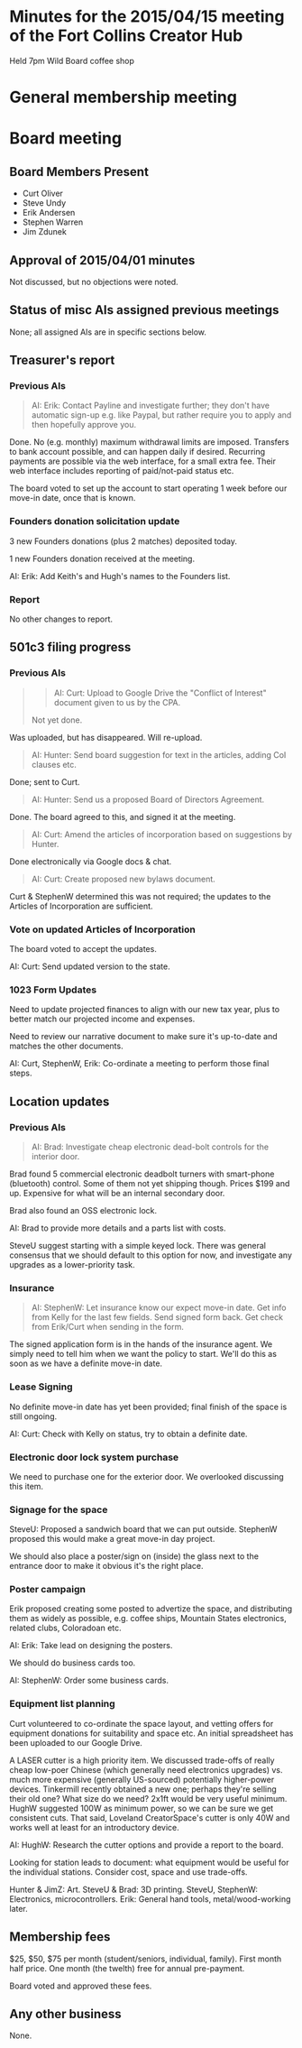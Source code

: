 # Minutes for the 2015/04/15 meeting of the Fort Collins Creator Hub

Held 7pm Wild Board coffee shop

# General membership meeting

# Board meeting

## Board Members Present

- Curt Oliver
- Steve Undy
- Erik Andersen
- Stephen Warren
- Jim Zdunek

## Approval of 2015/04/01 minutes

Not discussed, but no objections were noted.

## Status of misc AIs assigned previous meetings

None; all assigned AIs are in specific sections below.

## Treasurer's report

### Previous AIs

> AI: Erik: Contact Payline and investigate further; they don't have automatic
> sign-up e.g. like Paypal, but rather require you to apply and then hopefully
> approve you.

Done. No (e.g. monthly) maximum withdrawal limits are imposed. Transfers to
bank account possible, and can happen daily if desired. Recurring payments are
possible via the web interface, for a small extra fee. Their web interface
includes reporting of paid/not-paid status etc.

The board voted to set up the account to start operating 1 week before our
move-in date, once that is known.

### Founders donation solicitation update

3 new Founders donations (plus 2 matches) deposited today.

1 new Founders donation received at the meeting.

AI: Erik: Add Keith's and Hugh's names to the Founders list.

### Report

No other changes to report.

## 501c3 filing progress

### Previous AIs

> > AI: Curt: Upload to Google Drive the "Conflict of Interest" document given
> > to us by the CPA.
>
> Not yet done.

Was uploaded, but has disappeared. Will re-upload.

> AI: Hunter: Send board suggestion for text in the articles, adding CoI
> clauses etc.

Done; sent to Curt.

> AI: Hunter: Send us a proposed Board of Directors Agreement.

Done. The board agreed to this, and signed it at the meeting.

> AI: Curt: Amend the articles of incorporation based on suggestions by Hunter.

Done electronically via Google docs & chat.

> AI: Curt: Create proposed new bylaws document.

Curt & StephenW determined this was not required; the updates to the Articles
of Incorporation are sufficient.

### Vote on updated Articles of Incorporation

The board voted to accept the updates.

AI: Curt: Send updated version to the state.

### 1023 Form Updates

Need to update projected finances to align with our new tax year, plus to
better match our projected income and expenses.

Need to review our narrative document to make sure it's up-to-date and
matches the other documents.

AI: Curt, StephenW, Erik: Co-ordinate a meeting to perform those final steps.

## Location updates

### Previous AIs

> AI: Brad: Investigate cheap electronic dead-bolt controls for the interior
> door.

Brad found 5 commercial electronic deadbolt turners with smart-phone
(bluetooth) control. Some of them not yet shipping though. Prices $199 and up.
Expensive for what will be an internal secondary door.

Brad also found an OSS electronic lock.

AI: Brad to provide more details and a parts list with costs.

SteveU suggest starting with a simple keyed lock. There was general consensus
that we should default to this option for now, and investigate any upgrades as
a lower-priority task.

### Insurance

> AI: StephenW: Let insurance know our expect move-in date. Get info from
> Kelly for the last few fields. Send signed form back. Get check from
> Erik/Curt when sending in the form.

The signed application form is in the hands of the insurance agent. We simply
need to tell him when we want the policy to start. We'll do this as soon as
we have a definite move-in date.

### Lease Signing

No definite move-in date has yet been provided; final finish of the space is
still ongoing.

AI: Curt: Check with Kelly on status, try to obtain a definite date.

### Electronic door lock system purchase

We need to purchase one for the exterior door. We overlooked discussing this
item.

### Signage for the space

SteveU: Proposed a sandwich board that we can put outside. StephenW proposed
this would make a great move-in day project.

We should also place a poster/sign on (inside) the glass next to the entrance
door to make it obvious it's the right place.

### Poster campaign

Erik proposed creating some posted to advertize the space, and distributing
them as widely as possible, e.g. coffee ships, Mountain States electronics,
related clubs, Coloradoan etc.

AI: Erik: Take lead on designing the posters.

We should do business cards too.

AI: StephenW: Order some business cards.

### Equipment list planning

Curt volunteered to co-ordinate the space layout, and vetting offers for
equipment donations for suitability and space etc. An initial spreadsheet
has been uploaded to our Google Drive.

A LASER cutter is a high priority item. We discussed trade-offs of really
cheap low-poer Chinese (which generally need electronics upgrades) vs. much
more expensive (generally US-sourced) potentially higher-power devices.
Tinkermill recently obtained a new one; perhaps they're selling their old one?
What size do we need? 2x1ft would be very useful minimum. HughW suggested 100W
as minimum power, so we can be sure we get consistent cuts. That said, Loveland
CreatorSpace's cutter is only 40W and works well at least for an introductory
device.

AI: HughW: Research the cutter options and provide a report to the board.

Looking for station leads to document: what equipment would be useful for the
individual stations. Consider cost, space and use trade-offs.

Hunter & JimZ: Art.
SteveU & Brad: 3D printing.
SteveU, StephenW: Electronics, microcontrollers.
Erik: General hand tools, metal/wood-working later.

## Membership fees

$25, $50, $75 per month (student/seniors, individual, family).
First month half price.
One month (the twelth) free for annual pre-payment.

Board voted and approved these fees.

## Any other business

None.
